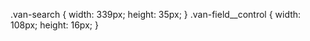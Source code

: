 .van-search {
  width: 339px;
  height: 35px;
}
.van-field__control {
  width: 108px;
  height: 16px;
}